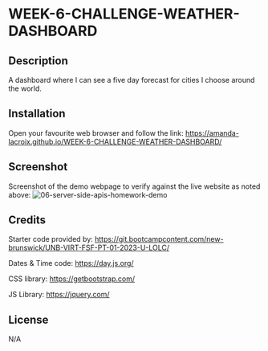 # WEEK-6-CHALLENGE-WEATHER-DASHBOARD

## Description

A dashboard where I can see a five day forecast for cities I choose around the world.


## Installation

Open your favourite web browser and follow the link: https://amanda-lacroix.github.io/WEEK-6-CHALLENGE-WEATHER-DASHBOARD/

## Screenshot

Screenshot of the demo webpage to verify against the live website as noted above:
![06-server-side-apis-homework-demo](https://user-images.githubusercontent.com/116973964/221736309-5a71a103-8c5b-4d97-bef8-f53acdbc27e8.png)

## Credits

Starter code provided by: https://git.bootcampcontent.com/new-brunswick/UNB-VIRT-FSF-PT-01-2023-U-LOLC/

Dates & Time code: https://day.js.org/

CSS library: https://getbootstrap.com/

JS Library: https://jquery.com/

## License

N/A
